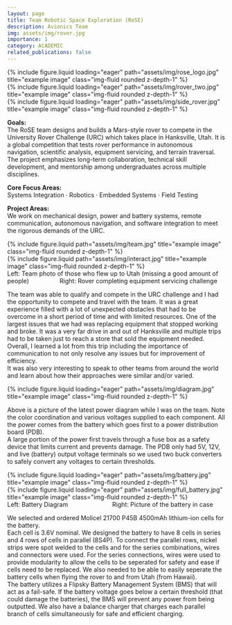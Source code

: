 ```yaml
---
layout: page
title: Team Robotic Space Exploration (RoSE)
description: Avionics Team
img: assets/img/rover.jpg
importance: 1
category: ACADEMIC
related_publications: false
---
```


<div class="row">
    <div class="col-sm mt-3 mt-md-0">
        {% include figure.liquid loading="eager" path="assets/img/rose_logo.jpg" title="example image" class="img-fluid rounded z-depth-1" %}
    </div>
    <div class="col-sm mt-3 mt-md-0">
        {% include figure.liquid loading="eager" path="assets/img/rover_two.jpg" title="example image" class="img-fluid rounded z-depth-1" %}
    </div>
    <div class="col-sm mt-3 mt-md-0">
        {% include figure.liquid loading="eager" path="assets/img/side_rover.jpg" title="example image" class="img-fluid rounded z-depth-1" %}
    </div>
</div>


<p><strong>Goals:</strong><br>
  The RoSE team designs and builds a Mars-style rover to compete in the University Rover Challenge (URC) which takes place in Hanksville, Utah.
  It is a global competition that tests rover performance in autonomous navigation, scientific analysis, equipment servicing, and terrain traversal. 
  The project emphasizes long-term collaboration, technical skill development, and mentorship among undergraduates across multiple disciplines.
</p>

<p><strong>Core Focus Areas:</strong><br>
  Systems Integration · Robotics · Embedded Systems · Field Testing
</p>

<p><strong>Project Areas:</strong><br>
  We work on mechanical design, power and battery systems, remote communication, autonomous navigation, and software integration to meet the rigorous demands of the URC.
</p>

<div class="row justify-content-sm-center">
    <div class="col-sm-8 mt-3 mt-md-0">
        {% include figure.liquid path="assets/img/team.jpg" title="example image" class="img-fluid rounded z-depth-1" %}
    </div>
    <div class="col-sm-4 mt-3 mt-md-0">
        {% include figure.liquid path="assets/img/interact.jpg" title="example image" class="img-fluid rounded z-depth-1" %}
    </div>
</div>
<div class="caption">
    Left: Team photo of those who flew up to Utah (missing a good amount of people) &nbsp;&nbsp;&nbsp;&nbsp;&nbsp;&nbsp;&nbsp;&nbsp;&nbsp;&nbsp;&nbsp;&nbsp;&nbsp;&nbsp;&nbsp;&nbsp; Right: Rover completing equipment servicing challenge
</div>

The team was able to qualify and compete in the URC challenge and I had the opportunity to compete and travel with the team.
It was a great experience filled with a lot of unexpected obstacles that had to be overcome in a short period of time and with limited resources.
One of the largest issues that we had was replacing equipment that stopped working and broke.
It was a very far drive in and out of Hanksville and multiple trips had to be taken just to reach a store that sold the equipment needed.
Overall, I learned a lot from this trip including the importance of communication to not only resolve any issues but for improvement of efficiency.  
It was also very interesting to speak to other teams from around the world and learn about how their approaches were similar and/or varied.

<div class="row">
    <div class="col-sm mt-3 mt-md-0">
        {% include figure.liquid loading="eager" path="assets/img/diagram.jpg" title="example image" class="img-fluid rounded z-depth-1" %}
    </div>
</div>

Above is a picture of the latest power diagram while I was on the team.  Note the color coordination and various voltages supplied to each component.
All the power comes from the battery which goes first to a power distribution board (PDB).  
A large portion of the power first travels through a fuse box as a safety device that limits current and prevents damage.
The PDB only had 5V, 12V, and live (battery) output voltage terminals so we used two buck converters to safely convert any voltages to certain thresholds.

<div class="row">
    <div class="col-sm-6 mt-3 mt-md-0">
        {% include figure.liquid loading="eager" path="assets/img/battery.jpg" title="example image" class="img-fluid rounded z-depth-1" %}
    </div>
    <div class="col-sm-6 mt-3 mt-md-0">
        {% include figure.liquid loading="eager" path="assets/img/full_battery.jpg" title="example image" class="img-fluid rounded z-depth-1" %}
    </div>
</div>
<div class="caption">
    Left: Battery Diagram &nbsp;&nbsp;&nbsp;&nbsp;&nbsp;&nbsp;&nbsp;&nbsp;&nbsp;&nbsp;&nbsp;&nbsp;&nbsp;&nbsp;&nbsp;&nbsp;&nbsp;&nbsp;&nbsp;&nbsp;&nbsp;&nbsp;&nbsp;&nbsp; Right: Picture of the battery in case
</div>

We selected and ordered Molicel 21700 P45B 4500mAh lithium-ion cells for the battery.  
Each cell is 3.6V nominal.  We designed the battery to have 8 cells in series and 4 rows of cells in parallel (8S4P).
To connect the parallel rows, nickel strips were spot welded to the cells and for the series combinations, wires and connectors were used.
For the series connections, wires were used to provide modularity to allow the cells to be seperated for safety and ease if cells need to be replaced.
We also needed to be able to easily seperate the battery cells when flying the rover to and from Utah (from Hawaii).  
The battery utilizes a Flipsky Battery Management System (BMS) that will act as a fail-safe.
If the battery voltage goes below a certain threshold (that could damage the batteries), the BMS will prevent any power from being outputted.
We also have a balance charger that charges each parallel branch of cells simultaneously for safe and efficient charging.

